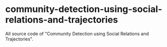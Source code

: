 # community-detection-using-social-relations-and-trajectories
All source code of "Community Detection using Social Relations and Trajectories".

